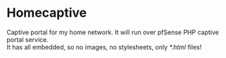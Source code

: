 # Homecaptive
Captive portal for my home network. It will run over pfSense PHP captive portal service.  
It has all embedded, so no images, no stylesheets, only *\*.html* files!
